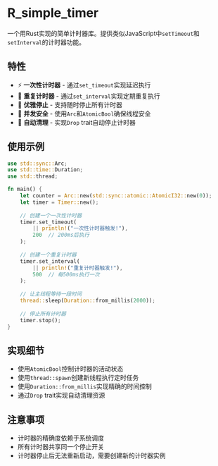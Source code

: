 # R_simple_timer

一个用Rust实现的简单计时器库。提供类似JavaScript中`setTimeout`和`setInterval`的计时器功能。

## 特性

- ⚡ **一次性计时器** - 通过`set_timeout`实现延迟执行
- 🔄 **重复计时器** - 通过`set_interval`实现定期重复执行  
- 🛑 **优雅停止** - 支持随时停止所有计时器
- 💪 **并发安全** - 使用`Arc`和`AtomicBool`确保线程安全
- 🎯 **自动清理** - 实现`Drop` trait自动停止计时器

## 使用示例

```rust
use std::sync::Arc;
use std::time::Duration;
use std::thread;

fn main() {
    let counter = Arc::new(std::sync::atomic::AtomicI32::new(0));
    let timer = Timer::new();
    
    // 创建一个一次性计时器
    timer.set_timeout(
        || println!("一次性计时器触发!"),
        200  // 200ms后执行
    );
    
    // 创建一个重复计时器
    timer.set_interval(
        || println!("重复计时器触发!"),
        500  // 每500ms执行一次
    );
    
    // 让主线程等待一段时间
    thread::sleep(Duration::from_millis(2000));
    
    // 停止所有计时器
    timer.stop();
}
```

## 实现细节

- 使用`AtomicBool`控制计时器的活动状态
- 使用`thread::spawn`创建新线程执行定时任务
- 使用`Duration::from_millis`实现精确的时间控制
- 通过`Drop` trait实现自动清理资源

## 注意事项

- 计时器的精确度依赖于系统调度
- 所有计时器共享同一个停止开关
- 计时器停止后无法重新启动，需要创建新的计时器实例
